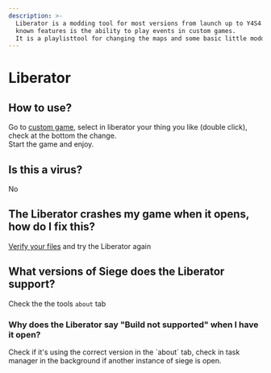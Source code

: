 ```yaml
---
description: >-
  Liberator is a modding tool for most versions from launch up to Y4S4. Its most
  known features is the ability to play events in custom games.
  It is a playlisttool for changing the maps and some basic little modding
---
```


# Liberator

## How to use?

Go to [custom game](multiplayer-radminvpn.md#2.-custom-games), select in liberator your thing you like (double click), check at the bottom the change.\
Start the game and enjoy.

## Is this a virus?

No

## The Liberator crashes my game when it opens, how do I fix this?

[Verify your files](r6downloader-r6manifest.md#how-do-i-verify-my-game-files-and-what-is-the-meaning-of-verify) and try the Liberator again

## What versions of Siege does the Liberator support?

Check the the tools `about` tab

### Why does the Liberator say "Build not supported" when I have it open?

Check if it's using the correct version in the \`about\` tab, check in task manager in the background if another instance of siege is open.
